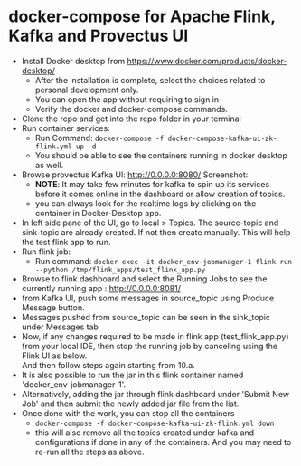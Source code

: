 <h1>docker-compose for Apache Flink, Kafka and Provectus UI</h1>

* Install Docker desktop from https://www.docker.com/products/docker-desktop/
  - After the installation is complete, select the choices related to personal development only.
  - You can open the app without requiring to sign in
  - Verify the docker and docker-compose commands.
* Clone the repo and get into the repo folder in your terminal
* Run container services:
    - Run Command: ```docker-compose -f docker-compose-kafka-ui-zk-flink.yml up -d```
    - You should be able to see the containers running in docker desktop as well.
* Browse provectus Kafka UI: http://0.0.0.0:8080/
Screenshot:
    - **NOTE**: It may take few minutes for kafka to spin up its services before it comes online in the dashboard or allow creation of topics.
    - you can always look for the realtime logs by clicking on the container in Docker-Desktop app.
* In left side pane of the UI, go to local > Topics. The source-topic and sink-topic are already created. If not then create manually. This will help the test flink app to run.
* Run flink job:
    - Run command: ```docker exec -it docker_env-jobmanager-1 flink run --python /tmp/flink_apps/test_flink_app.py```
* Browse to flink dashboard and select the Running Jobs to see the currently running app : http://0.0.0.0:8081/
* from Kafka UI, push some messages in source_topic using Produce Message button.
* Messages pushed from source_topic can be seen in the sink_topic under Messages tab
* Now, if any changes required to be made in flink app (test_flink_app.py) from your local IDE, then stop the running job by canceling using the Flink UI as below. 
<br>And then follow steps again starting from 10.a.
* It is also possible to run the jar in this flink container named 'docker_env-jobmanager-1'.
* Alternatively, adding the jar through flink dashboard under 'Submit New Job' and then submit the newly added jar file from the list.
* Once done with the work, you can stop all the containers
    - ```docker-compose -f docker-compose-kafka-ui-zk-flink.yml down```
    - this will also remove all the topics created under kafka and configurations if done in any of the containers. And you may need to re-run all the steps as above.
